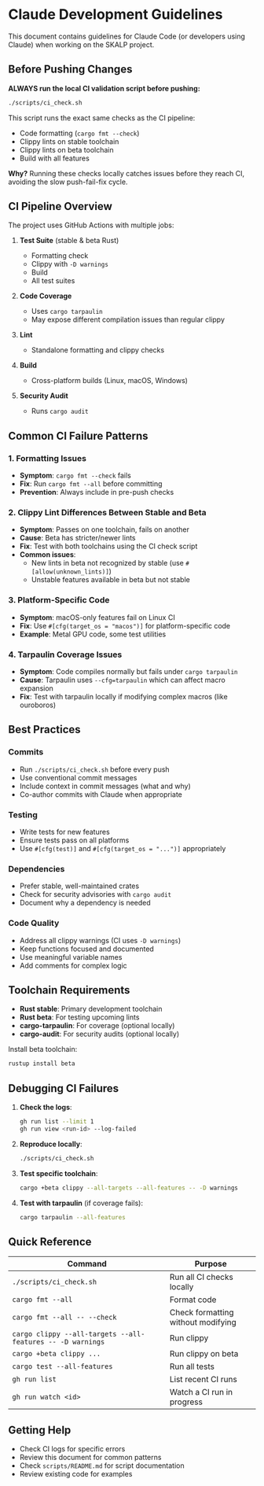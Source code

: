# Claude Development Guidelines

This document contains guidelines for Claude Code (or developers using Claude) when working on the SKALP project.

## Before Pushing Changes

**ALWAYS run the local CI validation script before pushing:**

```bash
./scripts/ci_check.sh
```

This script runs the exact same checks as the CI pipeline:
- Code formatting (`cargo fmt --check`)
- Clippy lints on stable toolchain
- Clippy lints on beta toolchain
- Build with all features

**Why?** Running these checks locally catches issues before they reach CI, avoiding the slow push-fail-fix cycle.

## CI Pipeline Overview

The project uses GitHub Actions with multiple jobs:

1. **Test Suite** (stable & beta Rust)
   - Formatting check
   - Clippy with `-D warnings`
   - Build
   - All test suites

2. **Code Coverage**
   - Uses `cargo tarpaulin`
   - May expose different compilation issues than regular clippy

3. **Lint**
   - Standalone formatting and clippy checks

4. **Build**
   - Cross-platform builds (Linux, macOS, Windows)

5. **Security Audit**
   - Runs `cargo audit`

## Common CI Failure Patterns

### 1. Formatting Issues
- **Symptom**: `cargo fmt --check` fails
- **Fix**: Run `cargo fmt --all` before committing
- **Prevention**: Always include in pre-push checks

### 2. Clippy Lint Differences Between Stable and Beta
- **Symptom**: Passes on one toolchain, fails on another
- **Cause**: Beta has stricter/newer lints
- **Fix**: Test with both toolchains using the CI check script
- **Common issues**:
  - New lints in beta not recognized by stable (use `#[allow(unknown_lints)]`)
  - Unstable features available in beta but not stable

### 3. Platform-Specific Code
- **Symptom**: macOS-only features fail on Linux CI
- **Fix**: Use `#[cfg(target_os = "macos")]` for platform-specific code
- **Example**: Metal GPU code, some test utilities

### 4. Tarpaulin Coverage Issues
- **Symptom**: Code compiles normally but fails under `cargo tarpaulin`
- **Cause**: Tarpaulin uses `--cfg=tarpaulin` which can affect macro expansion
- **Fix**: Test with tarpaulin locally if modifying complex macros (like ouroboros)

## Best Practices

### Commits
- Run `./scripts/ci_check.sh` before every push
- Use conventional commit messages
- Include context in commit messages (what and why)
- Co-author commits with Claude when appropriate

### Testing
- Write tests for new features
- Ensure tests pass on all platforms
- Use `#[cfg(test)]` and `#[cfg(target_os = "...")]` appropriately

### Dependencies
- Prefer stable, well-maintained crates
- Check for security advisories with `cargo audit`
- Document why a dependency is needed

### Code Quality
- Address all clippy warnings (CI uses `-D warnings`)
- Keep functions focused and documented
- Use meaningful variable names
- Add comments for complex logic

## Toolchain Requirements

- **Rust stable**: Primary development toolchain
- **Rust beta**: For testing upcoming lints
- **cargo-tarpaulin**: For coverage (optional locally)
- **cargo-audit**: For security audits (optional locally)

Install beta toolchain:
```bash
rustup install beta
```

## Debugging CI Failures

1. **Check the logs**:
   ```bash
   gh run list --limit 1
   gh run view <run-id> --log-failed
   ```

2. **Reproduce locally**:
   ```bash
   ./scripts/ci_check.sh
   ```

3. **Test specific toolchain**:
   ```bash
   cargo +beta clippy --all-targets --all-features -- -D warnings
   ```

4. **Test with tarpaulin** (if coverage fails):
   ```bash
   cargo tarpaulin --all-features
   ```

## Quick Reference

| Command | Purpose |
|---------|---------|
| `./scripts/ci_check.sh` | Run all CI checks locally |
| `cargo fmt --all` | Format code |
| `cargo fmt --all -- --check` | Check formatting without modifying |
| `cargo clippy --all-targets --all-features -- -D warnings` | Run clippy |
| `cargo +beta clippy ...` | Run clippy on beta |
| `cargo test --all-features` | Run all tests |
| `gh run list` | List recent CI runs |
| `gh run watch <id>` | Watch a CI run in progress |

## Getting Help

- Check CI logs for specific errors
- Review this document for common patterns
- Check `scripts/README.md` for script documentation
- Review existing code for examples
